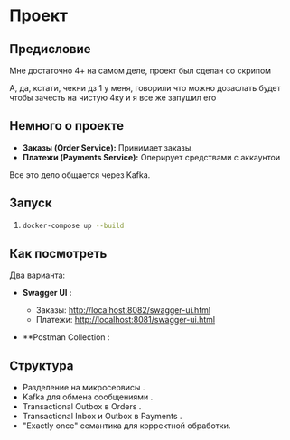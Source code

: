 # Проект
## Предисловие
Мне достаточно 4+ на самом деле, проект был сделан со скрипом 

А, да, кстати, чекни дз 1 у меня, говорили что можно дозаслать будет чтобы зачесть на чистую 4ку  и я все же запушил его 

## Немного о проекте


*   **Заказы (Order Service):** Принимает заказы.
*   **Платежи (Payments Service):** Оперирует средствами с аккаунтои 

Все это дело общается через Kafka.

## Запуск



1.
    ```bash
    docker-compose up --build
    ```

## Как посмотреть

Два варианта:

*   **Swagger UI :**
    *   Заказы: [http://localhost:8082/swagger-ui.html](http://localhost:8082/swagger-ui.html)
    *   Платежи: [http://localhost:8081/swagger-ui.html](http://localhost:8081/swagger-ui.html)
    

*   **Postman Collection :


## Структура

*   Разделение на микросервисы .
*   Kafka для обмена сообщениями .
*   Transactional Outbox в Orders .
*   Transactional Inbox и Outbox в Payments .
*   "Exactly once" семантика для корректной обработки.
